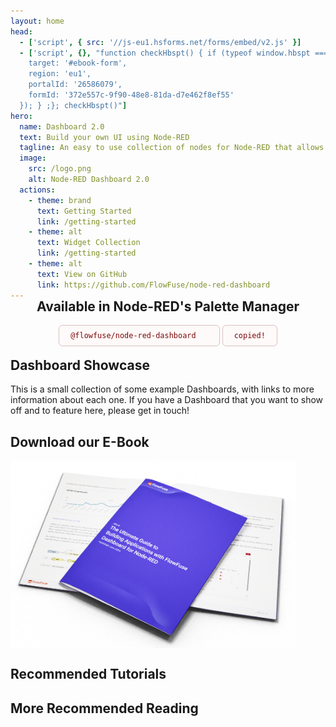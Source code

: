 ```yaml
---
layout: home
head:
  - ['script', { src: '//js-eu1.hsforms.net/forms/embed/v2.js' }]
  - ['script', {}, "function checkHbspt() { if (typeof window.hbspt === 'undefined') { setTimeout(checkHbspt, 50); return; } else { hbspt.forms.create({
    target: '#ebook-form',
    region: 'eu1',
    portalId: '26586079',
    formId: '372e557c-9f90-48e8-81da-d7e462f8ef55'
  }); } ;}; checkHbspt()"]
hero:
  name: Dashboard 2.0
  text: Build your own UI using Node-RED
  tagline: An easy to use collection of nodes for Node-RED that allows you to create data-driven dashboards & data visualisations.
  image:
    src: /logo.png
    alt: Node-RED Dashboard 2.0
  actions:
    - theme: brand
      text: Getting Started
      link: /getting-started
    - theme: alt
      text: Widget Collection
      link: /getting-started
    - theme: alt
      text: View on GitHub
      link: https://github.com/FlowFuse/node-red-dashboard
---
```


<script setup>
    import { ref } from 'vue';

    import HomeExtension from './../components/HomeExtension.vue';
    import RecommendedTutorials from './../components/RecommendedTutorials.vue';
    import RecommendedReading from './../components/RecommendedReading.vue';
    import FlowFuseAdvert from './../components/FlowFuseAdvert.vue';
    import CopyIcon from './../components/icons/CopyIcon.vue';

    const copied = ref(false); 

    function copy () {
        navigator.clipboard.writeText('@flowfuse/node-red-dashboard');
        copied.value = true;
    }
</script>

<HomeExtension>

<div class="cta-palette">
  <h2>Available in Node-RED's Palette Manager</h2>
  <code v-if="!copied">@flowfuse/node-red-dashboard <CopyIcon @click="copy"/></code>
  <code v-else>copied!</code>
</div>

## Dashboard Showcase

This is a small collection of some example Dashboards, with links to more information about each one. If you have a Dashboard that you want to show off and to feature here, please get in touch!

<DashboardExamples />

## Download our E-Book

<div class="ebook-advert">
    <img style="max-height: 300px;" src="./../assets/images/ebook-dashboard-render.png" />
    <div id="ebook-form"></div>
</div>

## Recommended Tutorials

<RecommendedTutorials />

## More Recommended Reading

<RecommendedReading />

<FlowFuseAdvert />

</HomeExtension>

<style scoped>
.cta-palette {
  text-align: center;
  margin-top: -32px;
  margin-bottom: -12px;
}

.cta-palette code {
  text-align: center;
  color: #7C0808;
  background-color: #FFFAFA;
  border: 1px solid #DBC0C0;
  padding: 9px 18px;
  border-radius: 6px;
  display: inline-flex;
  align-items: center;
  gap: 12px;
}

.icon {
  width: 20px;
  &:hover {
    cursor: pointer;
    color: black;
  }
}

.ebook-advert {
  display: flex;
  justify-content: space-between;
  align-items: center;
  flex-wrap: wrap;
  column-gap: 16px;
}

.ebook-advert #ebook-form {
  flex-grow: 1;
  min-width: 300px;
  max-width: 100%;
}

</style>